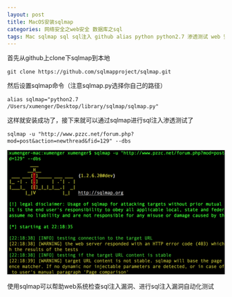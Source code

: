 ```yaml
---
layout: post
title: MacOS安装sqlmap
categories: 网络安全之web安全 数据库之sql
tags: Mac sqlmap sql sql注入 github alias python python2.7 渗透测试 web 安全 自动化测试 
---
```


首先从github上clone下sqlmap到本地

```
git clone https://github.com/sqlmapproject/sqlmap.git
```

然后设置sqlmap命令（注意sqlmap.py选择你自己的路径）

```
alias sqlmap="python2.7 /Users/xumenger/Desktop/library/sqlmap/sqlmap.py"
```

这样就安装成功了，接下来就可以通过sqlmap进行sql注入渗透测试了

```
sqlmap -u "http://www.pzzc.net/forum.php?mod=post&action=newthread&fid=129" --dbs
```

![](../media/image/2018-06-19/01.png)

使用sqlmap可以帮助web系统检查sql注入漏洞、进行sql注入漏洞自动化测试

